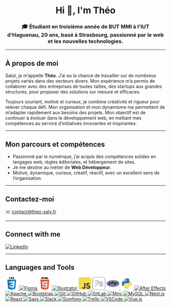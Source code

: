 <h1 align="center">Hi 👋, I'm Théo</h1>

<h3 align="center">
🎓 Étudiant en troisième année de BUT MMI à l'IUT d’Haguenau,  
20 ans, basé à Strasbourg, passionné par le web et les nouvelles technologies.  
</h3>

---

## À propos de moi

Salut, je m’appelle **Théo**. J’ai eu la chance de travailler sur de nombreux projets variés dans des secteurs divers. Mon expérience m’a permis de collaborer avec des entreprises de toutes tailles, des startups aux grandes structures, pour proposer des solutions sur mesure et efficaces.

Toujours souriant, motivé et curieux, je combine créativité et rigueur pour relever chaque défi. Mon organisation et mon dynamisme me permettent de m’adapter rapidement aux besoins des projets. Mon objectif est de continuer à évoluer dans le développement web, en mettant mes compétences au service d’initiatives innovantes et inspirantes.

---

## Mon parcours et compétences

- Passionné par le numérique, j’ai acquis des compétences solides en langages web, règles éditoriales, et hébergement de sites.  
- Je me destine au métier de **Web Développeur**.  
- Motivé, dynamique, curieux, créatif, réactif, avec un excellent sens de l’organisation.  

---

## Contactez-moi

✉️ [contact@theo-saly.fr](mailto:contact@theo-saly.fr)  

---

## Connect with me

<p align="left">
  <a href="https://linkedin.com/in/theo-saly" target="_blank" rel="noopener noreferrer">
    <img src="https://raw.githubusercontent.com/rahuldkjain/github-profile-readme-generator/master/src/images/icons/Social/linked-in-alt.svg" alt="LinkedIn" width="40" height="40" />
  </a>
</p>

---

## Languages and Tools

<p align="left">
  <!-- Déjà présents -->
  <a href="https://www.w3schools.com/css/" target="_blank" rel="noreferrer">
    <img src="https://raw.githubusercontent.com/devicons/devicon/master/icons/css3/css3-original-wordmark.svg" alt="CSS3" width="40" height="40"/>
  </a> 
  <a href="https://www.figma.com/" target="_blank" rel="noreferrer">
    <img src="https://www.vectorlogo.zone/logos/figma/figma-icon.svg" alt="Figma" width="40" height="40"/>
  </a> 
  <a href="https://www.w3.org/html/" target="_blank" rel="noreferrer">
    <img src="https://raw.githubusercontent.com/devicons/devicon/master/icons/html5/html5-original-wordmark.svg" alt="HTML5" width="40" height="40"/>
  </a> 
  <a href="https://www.adobe.com/in/products/illustrator.html" target="_blank" rel="noreferrer">
    <img src="https://www.vectorlogo.zone/logos/adobe_illustrator/adobe_illustrator-icon.svg" alt="Illustrator" width="40" height="40"/>
  </a> 
  <a href="https://developer.mozilla.org/en-US/docs/Web/JavaScript" target="_blank" rel="noreferrer">
    <img src="https://raw.githubusercontent.com/devicons/devicon/master/icons/javascript/javascript-original.svg" alt="JavaScript" width="40" height="40"/>
  </a> 
  <a href="https://www.photoshop.com/en" target="_blank" rel="noreferrer">
    <img src="https://raw.githubusercontent.com/devicons/devicon/master/icons/photoshop/photoshop-line.svg" alt="Photoshop" width="40" height="40"/>
  </a> 
  <a href="https://www.php.net" target="_blank" rel="noreferrer">
    <img src="https://raw.githubusercontent.com/devicons/devicon/master/icons/php/php-original.svg" alt="PHP" width="40" height="40"/>
  </a> 
  <a href="https://www.python.org" target="_blank" rel="noreferrer">
    <img src="https://raw.githubusercontent.com/devicons/devicon/master/icons/python/python-original.svg" alt="Python" width="40" height="40"/>
  </a>

  <!-- Nouveaux outils -->

  <a href="https://www.adobe.com/products/aftereffects.html" target="_blank" rel="noreferrer">
    <img src="https://cdn.jsdelivr.net/gh/devicons/devicon/icons/aftereffects/aftereffects-original.svg" alt="After Effects" width="40" height="40"/>
  </a>

  <a href="https://httpd.apache.org/" target="_blank" rel="noreferrer">
    <img src="https://cdn.jsdelivr.net/gh/devicons/devicon/icons/apache/apache-original.svg" alt="Apache" width="40" height="40"/>
  </a>

  <a href="https://getbootstrap.com/" target="_blank" rel="noreferrer">
    <img src="https://cdn.jsdelivr.net/gh/devicons/devicon/icons/bootstrap/bootstrap-original.svg" alt="Bootstrap" width="40" height="40"/>
  </a>

  <a href="https://git-scm.com/" target="_blank" rel="noreferrer">
    <img src="https://cdn.jsdelivr.net/gh/devicons/devicon/icons/git/git-original.svg" alt="Git" width="40" height="40"/>
  </a>

  <a href="https://github.com/" target="_blank" rel="noreferrer">
    <img src="https://cdn.jsdelivr.net/gh/devicons/devicon/icons/github/github-original.svg" alt="GitHub" width="40" height="40"/>
  </a>

  <a href="https://about.gitlab.com/" target="_blank" rel="noreferrer">
    <img src="https://cdn.jsdelivr.net/gh/devicons/devicon/icons/gitlab/gitlab-original.svg" alt="GitLab" width="40" height="40"/>
  </a>

  <a href="https://miro.com/" target="_blank" rel="noreferrer">
    <img src="https://cdn.worldvectorlogo.com/logos/miro.svg" alt="Miro" width="40" height="40"/>
  </a>

  <a href="https://www.mysql.com/" target="_blank" rel="noreferrer">
    <img src="https://cdn.jsdelivr.net/gh/devicons/devicon/icons/mysql/mysql-original.svg" alt="MySQL" width="40" height="40"/>
  </a>

  <a href="https://nextjs.org/" target="_blank" rel="noreferrer">
    <img src="https://cdn.jsdelivr.net/gh/devicons/devicon/icons/nextjs/nextjs-original.svg" alt="Next.js" width="40" height="40"/>
  </a>

  <a href="https://reactjs.org/" target="_blank" rel="noreferrer">
    <img src="https://cdn.jsdelivr.net/gh/devicons/devicon/icons/react/react-original.svg" alt="React" width="40" height="40"/>
  </a>

  <a href="https://sass-lang.com/" target="_blank" rel="noreferrer">
    <img src="https://cdn.jsdelivr.net/gh/devicons/devicon/icons/sass/sass-original.svg" alt="Sass" width="40" height="40"/>
  </a>

  <a href="https://slack.com/" target="_blank" rel="noreferrer">
    <img src="https://cdn.jsdelivr.net/gh/devicons/devicon/icons/slack/slack-original.svg" alt="Slack" width="40" height="40"/>
  </a>

  <a href="https://symfony.com/" target="_blank" rel="noreferrer">
    <img src="https://cdn.jsdelivr.net/gh/devicons/devicon/icons/symfony/symfony-original.svg" alt="Symfony" width="40" height="40"/>
  </a>

  <a href="https://trello.com/" target="_blank" rel="noreferrer">
    <img src="https://cdn.jsdelivr.net/gh/devicons/devicon/icons/trello/trello-plain.svg" alt="Trello" width="40" height="40"/>
  </a>

  <a href="https://code.visualstudio.com/" target="_blank" rel="noreferrer">
    <img src="https://cdn.jsdelivr.net/gh/devicons/devicon/icons/vscode/vscode-original.svg" alt="VSCode" width="40" height="40"/>
  </a>

  <a href="https://vuejs.org/" target="_blank" rel="noreferrer">
    <img src="https://cdn.jsdelivr.net/gh/devicons/devicon/icons/vuejs/vuejs-original.svg" alt="Vue.js" width="40" height="40"/>
  </a>
</p>
